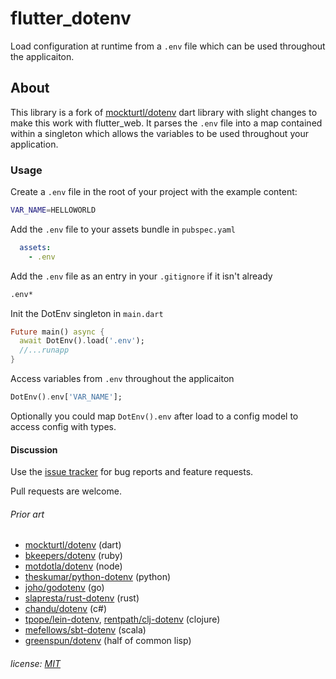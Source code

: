 flutter_dotenv
==============

Load configuration at runtime from a `.env` file which can be used throughout the applicaiton.

## About

This library is a fork of [mockturtl/dotenv] dart library with slight changes to make this work with flutter_web.
It parses the `.env` file into a map contained within a singleton which allows the variables to be used throughout your application.

[mockturtl/dotenv]: https://pub.dartlang.org/packages/dotenv

### Usage

Create a `.env` file in the root of your project with the example content:

```sh
VAR_NAME=HELLOWORLD
```

Add the `.env` file to your assets bundle in `pubspec.yaml`

```yml
  assets:
    - .env
```

Add the `.env` file as an entry in your `.gitignore` if it isn't already

```sh
.env*
```

Init the DotEnv singleton in `main.dart`

```dart
Future main() async {
  await DotEnv().load('.env');
  //...runapp
}
```

Access variables from `.env` throughout the applicaiton

```dart
DotEnv().env['VAR_NAME'];
```

Optionally you could map `DotEnv().env` after load to a config model to access config with types.

#### Discussion

Use the [issue tracker][tracker] for bug reports and feature requests.

Pull requests are welcome.

[tracker]: https://github.com/java-james/flutter_dotenv/issues

###### Prior art

[flutter_dotenv]: https://pub.dartlang.org/packages/dotenv
- [mockturtl/dotenv][] (dart)
- [bkeepers/dotenv][] (ruby)
- [motdotla/dotenv][] (node)
- [theskumar/python-dotenv][] (python)
- [joho/godotenv][] (go)
- [slapresta/rust-dotenv][] (rust)
- [chandu/dotenv][] (c#)
- [tpope/lein-dotenv][], [rentpath/clj-dotenv][] (clojure)
- [mefellows/sbt-dotenv][] (scala)
- [greenspun/dotenv][] (half of common lisp)

[mockturtl/dotenv]: https://pub.dartlang.org/packages/dotenv
[bkeepers/dotenv]: https://github.com/bkeepers/dotenv
[motdotla/dotenv]: https://github.com/motdotla/dotenv
[theskumar/python-dotenv]: https://github.com/theskumar/python-dotenv
[joho/godotenv]: https://github.com/joho/godotenv
[slapresta/rust-dotenv]: https://github.com/slapresta/rust-dotenv
[chandu/dotenv]: https://github.com/Chandu/DotEnv
[tpope/lein-dotenv]: https://github.com/tpope/lein-dotenv
[rentpath/clj-dotenv]: https://github.com/rentpath/clj-dotenv
[mefellows/sbt-dotenv]: https://github.com/mefellows/sbt-dotenv
[greenspun/dotenv]: https://www.youtube.com/watch?v=pUjJU8Bbn3g

###### license: [MIT](LICENSE)
